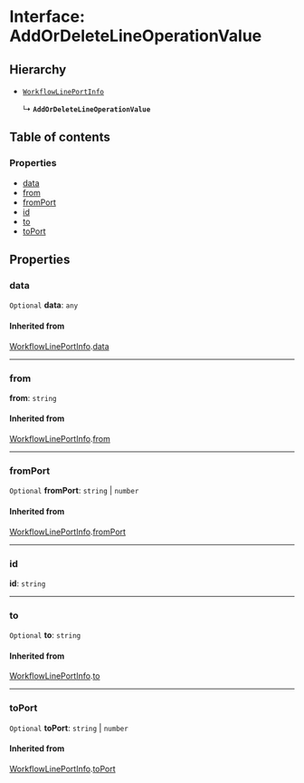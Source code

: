 # Interface: AddOrDeleteLineOperationValue

## Hierarchy

* [`WorkflowLinePortInfo`](/auto-docs/free-layout-editor/interfaces/WorkflowLinePortInfo.md)

  ↳ **`AddOrDeleteLineOperationValue`**

## Table of contents

### Properties

* [data](/auto-docs/free-layout-editor/interfaces/AddOrDeleteLineOperationValue.md#data)
* [from](/auto-docs/free-layout-editor/interfaces/AddOrDeleteLineOperationValue.md#from)
* [fromPort](/auto-docs/free-layout-editor/interfaces/AddOrDeleteLineOperationValue.md#fromport)
* [id](/auto-docs/free-layout-editor/interfaces/AddOrDeleteLineOperationValue.md#id)
* [to](/auto-docs/free-layout-editor/interfaces/AddOrDeleteLineOperationValue.md#to)
* [toPort](/auto-docs/free-layout-editor/interfaces/AddOrDeleteLineOperationValue.md#toport)

## Properties

### data

`Optional` **data**: `any`

#### Inherited from

[WorkflowLinePortInfo](/auto-docs/free-layout-editor/interfaces/WorkflowLinePortInfo.md).[data](/auto-docs/free-layout-editor/interfaces/WorkflowLinePortInfo.md#data)

***

### from

**from**: `string`

#### Inherited from

[WorkflowLinePortInfo](/auto-docs/free-layout-editor/interfaces/WorkflowLinePortInfo.md).[from](/auto-docs/free-layout-editor/interfaces/WorkflowLinePortInfo.md#from)

***

### fromPort

`Optional` **fromPort**: `string` | `number`

#### Inherited from

[WorkflowLinePortInfo](/auto-docs/free-layout-editor/interfaces/WorkflowLinePortInfo.md).[fromPort](/auto-docs/free-layout-editor/interfaces/WorkflowLinePortInfo.md#fromport)

***

### id

**id**: `string`

***

### to

`Optional` **to**: `string`

#### Inherited from

[WorkflowLinePortInfo](/auto-docs/free-layout-editor/interfaces/WorkflowLinePortInfo.md).[to](/auto-docs/free-layout-editor/interfaces/WorkflowLinePortInfo.md#to)

***

### toPort

`Optional` **toPort**: `string` | `number`

#### Inherited from

[WorkflowLinePortInfo](/auto-docs/free-layout-editor/interfaces/WorkflowLinePortInfo.md).[toPort](/auto-docs/free-layout-editor/interfaces/WorkflowLinePortInfo.md#toport)
